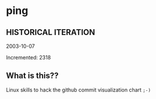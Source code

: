 # ping

## HISTORICAL ITERATION
2003-10-07

Incremented: 2318

## What is this?? 
Linux skills to hack the github commit visualization chart `;-)`
